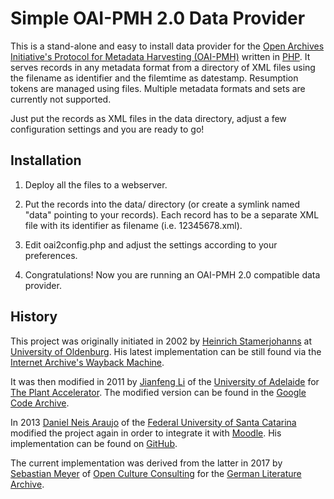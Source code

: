 Simple OAI-PMH 2.0 Data Provider
================================

This is a stand-alone and easy to install data provider for the [Open Archives Initiative's Protocol for Metadata Harvesting (OAI-PMH)](http://openarchives.org/pmh/) written in [PHP](http://php.net/). It serves records in any metadata format from a directory of XML files using the filename as identifier and the filemtime as datestamp. Resumption tokens are managed using files. Multiple metadata formats and sets are currently not supported.

Just put the records as XML files in the data directory, adjust a few configuration settings and you are ready to go!

Installation
------------

1. Deploy all the files to a webserver.

2. Put the records into the data/ directory (or create a symlink named "data" pointing to your records). Each record has to be a separate XML file with its identifier as filename (i.e. 12345678.xml).

3. Edit oai2config.php and adjust the settings according to your preferences.

4. Congratulations! Now you are running an OAI-PMH 2.0 compatible data provider.

History
-------

This project was originally initiated in 2002 by [Heinrich Stamerjohanns](stamer@uni-oldenburg.de) at [University of Oldenburg](https://www.uni-oldenburg.de/en/). His latest implementation can be still found via the [Internet Archive's Wayback Machine](https://web.archive.org/web/*/http://physnet.uni-oldenburg.de/oai/).

It was then modified in 2011 by [Jianfeng Li](jianfeng.li@adelaide.edu.au) of the [University of Adelaide](http://www.adelaide.edu.au/) for [The Plant Accelerator](http://www.plantaccelerator.org.au/). The modified version can be found in the [Google Code Archive](https://code.google.com/archive/p/oai-pmh-2/).

In 2013 [Daniel Neis Araujo](danielneis@gmail.com) of the [Federal University of Santa Catarina](http://en.ufsc.br/) modified the project again in order to integrate it with [Moodle](https://moodle.org/). His implementation can be found on [GitHub](https://github.com/danielneis/oai_pmh).

The current implementation was derived from the latter in 2017 by [Sebastian Meyer](sebastian.meyer@opencultureconsutling.com) of [Open Culture Consulting](https://www.opencultureconsulting.com/) for the [German Literature Archive](http://www.dla-marbach.de/en/).
